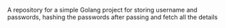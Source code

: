 A repository for a simple Golang project for storing username and passwords, hashing the passwords after passing and fetch all the details
